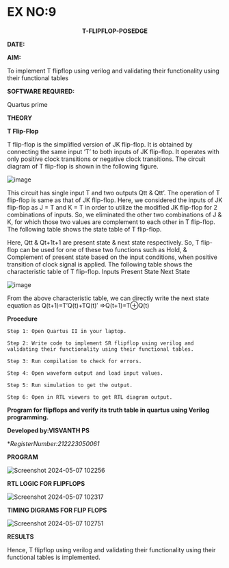 # EX NO:9
<P align='center'> <b>T-FLIPFLOP-POSEDGE</b>

**DATE:**

**AIM:**

To implement  T flipflop using verilog and validating their functionality using their functional tables

**SOFTWARE REQUIRED:**

Quartus prime

**THEORY**

**T Flip-Flop**

T flip-flop is the simplified version of JK flip-flop. It is obtained by connecting the same input ‘T’ to both inputs of JK flip-flop. It operates with only positive clock transitions or negative clock transitions. The circuit diagram of T flip-flop is shown in the following figure.

![image](https://github.com/naavaneetha/T-FLIPFLOP-POSEDGE/assets/154305477/458a68fe-2d08-4a9d-ac4f-7ae0480ce0bd)

 
This circuit has single input T and two outputs Qtt & Qtt’. The operation of T flip-flop is same as that of JK flip-flop. Here, we considered the inputs of JK flip-flop as J = T and K = T in order to utilize the modified JK flip-flop for 2 combinations of inputs. So, we eliminated the other two combinations of J & K, for which those two values are complement to each other in T flip-flop. The following table shows the state table of T flip-flop.

Here, Qtt & Qt+1t+1 are present state & next state respectively. So, T flip-flop can be used for one of these two functions such as Hold, & Complement of present state based on the input conditions, when positive transition of clock signal is applied. The following table shows the characteristic table of T flip-flop. Inputs Present State Next State

![image](https://github.com/naavaneetha/T-FLIPFLOP-POSEDGE/assets/154305477/cdd7fb32-539f-4b66-bb8d-f305a153c886)

 
From the above characteristic table, we can directly write the next state equation as Q(t+1)=T′Q(t)+TQ(t)′ ⇒Q(t+1)=T⊕Q(t)

**Procedure**
```
Step 1: Open Quartus II in your laptop.

Step 2: Write code to implement SR flipflop using verilog and validating their functionality using their functional tables.

Step 3: Run compilation to check for errors.

Step 4: Open waveform output and load input values.

Step 5: Run simulation to get the output.

Step 6: Open in RTL viewers to get RTL diagram output.

```
**Program for flipflops and verify its truth table in quartus using Verilog programming.**

**Developed by:VISVANTH PS**

**RegisterNumber:212223050061*

**PROGRAM**

![Screenshot 2024-05-07 102256](https://github.com/karuniya2005/T-FLIPFLOP-POSEDGE/assets/161425769/b0ed5ca7-b9c6-487a-8d57-c73268fda691)

**RTL LOGIC FOR FLIPFLOPS**

![Screenshot 2024-05-07 102317](https://github.com/karuniya2005/T-FLIPFLOP-POSEDGE/assets/161425769/36ff37e0-1023-4ffa-962e-a2a104917b27)

**TIMING DIGRAMS FOR FLIP FLOPS**

![Screenshot 2024-05-07 102751](https://github.com/karuniya2005/T-FLIPFLOP-POSEDGE/assets/161425769/9be6aec6-b3f6-40b3-9e0c-956f3b34615c)

**RESULTS**

Hence, T flipflop using verilog and validating their functionality using their functional tables is implemented.

